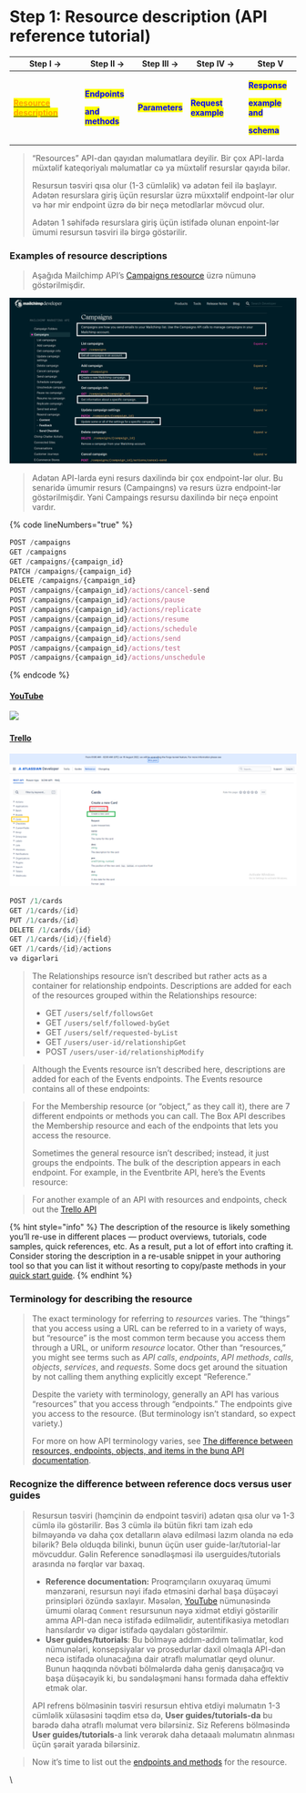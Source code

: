 # Step 1: Resource description (API reference tutorial)

| Step I ->                                                                                                                                                                                          | Step II ->                                                                                                                              | Step III ->                                     | Step IV ->                                           | Step V                                                                                                                                                                                                 |
| -------------------------------------------------------------------------------------------------------------------------------------------------------------------------------------------------- | --------------------------------------------------------------------------------------------------------------------------------------- | ----------------------------------------------- | ---------------------------------------------------- | ------------------------------------------------------------------------------------------------------------------------------------------------------------------------------------------------------ |
| <mark style="color:orange;">****</mark>[<mark style="color:orange;">**Resource description**</mark>](step-1-resource-description-api-reference-tutorial.md)<mark style="color:orange;">****</mark> | <p><mark style="color:blue;"><strong>Endpoints</strong></mark> </p><p><mark style="color:blue;"><strong>and methods</strong></mark></p> | <mark style="color:blue;">**Parameters**</mark> | <mark style="color:blue;">**Request example**</mark> | <p><mark style="color:blue;"><strong>Response</strong></mark> </p><p><mark style="color:blue;"><strong>example and</strong></mark> </p><p><mark style="color:blue;"><strong>schema</strong></mark></p> |

> “Resources” API-dan qayıdan məlumatlara deyilir. Bir çox API-larda müxtəlif kateqoriyalı məlumatlar cə ya müxtəlif resurslar qayıda bilər.
>
> Resursun təsviri qısa olur (1-3 cümləlik) və adətən feil ilə başlayır. Adətən resurslara giriş üçün resurslar üzrə müxxtəlif endpoint-lər olur və hər mir endpoint üzrə də bir neçə metodlarlar mövcud olur.&#x20;
>
> Adətən 1 səhifədə resurslara giriş üçün istifadə olunan enpoint-lər ümumi resursun təsviri ilə birgə göstərilir.&#x20;

### Examples of resource descriptions

> Aşağıda Mailchimp API’s [Campaigns resource](https://developer.mailchimp.com/documentation/mailchimp/reference/campaigns/) üzrə nümunə göstərilmişdir.

![](<../.gitbook/assets/mailchimp (1).png>)

> Adətən API-larda eyni resurs daxilində bir çox endpoint-lər olur. Bu senaridə ümumir resurs (Campaingns) və resurs üzrə endpoint-lər göstərilmişdir. Yəni Campaings resursu daxilində bir neçə enpoint vardır.

{% code lineNumbers="true" %}
```javascript
POST /campaigns
GET /campaigns
GET /campaigns/{campaign_id}
PATCH /campaigns/{campaign_id}
DELETE /campaigns/{campaign_id}
POST /campaigns/{campaign_id}/actions/cancel-send
POST /campaigns/{campaign_id}/actions/pause
POST /campaigns/{campaign_id}/actions/replicate
POST /campaigns/{campaign_id}/actions/resume
POST /campaigns/{campaign_id}/actions/schedule
POST /campaigns/{campaign_id}/actions/send
POST /campaigns/{campaign_id}/actions/test
POST /campaigns/{campaign_id}/actions/unschedule
```
{% endcode %}

#### [YouTube](https://developers.google.com/youtube/v3/docs/comments)

![](../.gitbook/assets/youtube\_api.PNG)

#### [Trello](https://developer.atlassian.com/cloud/trello/rest/api-group-cards/#api-group-cards)

![](../.gitbook/assets/trello.PNG)

```java
POST /1/cards
GET /1/cards/{id}
PUT /1/cards/{id}
DELETE /1/cards/{id}
GET /1/cards/{id}/{field}
GET /1/cards/{id}/actions
və digərləri
```

>
>
> The Relationships resource isn’t described but rather acts as a container for relationship endpoints. Descriptions are added for each of the resources grouped within the Relationships resource:
>
> * GET `/users/self/followsGet`
> * GET `/users/self/followed-byGet`
> * GET `/users/self/requested-byList`
> * GET `/users/user-id/relationshipGet`
> * POST `/users/user-id/relationshipModify`

> Although the Events resource isn’t described here, descriptions are added for each of the Events endpoints. The Events resource contains all of these endpoints:

> For the Membership resource (or “object,” as they call it), there are 7 different endpoints or methods you can call. The Box API describes the Membership resource and each of the endpoints that lets you access the resource.
>
> Sometimes the general resource isn’t described; instead, it just groups the endpoints. The bulk of the description appears in each endpoint. For example, in the Eventbrite API, here’s the Events resource:

> For another example of an API with resources and endpoints, check out the [Trello API](https://developers.trello.com/v1.0/reference#introduction)

{% hint style="info" %}
The description of the resource is likely something you’ll re-use in different places — product overviews, tutorials, code samples, quick references, etc. As a result, put a lot of effort into crafting it. Consider storing the description in a re-usable snippet in your authoring tool so that you can list it without resorting to copy/paste methods in your [quick start guide](https://idratherbewriting.com/learnapidoc/docapis\_doc\_quick\_reference.html).
{% endhint %}

### Terminology for describing the resource <a href="#terminology-for-describing-the-resource" id="terminology-for-describing-the-resource"></a>

> The exact terminology for referring to _resources_ varies. The “things” that you access using a URL can be referred to in a variety of ways, but “resource” is the most common term because you access them through a URL, or uniform _resource_ locator. Other than “resources,” you might see terms such as _API calls_, _endpoints_, _API methods_, _calls_, _objects_, _services_, and _requests_. Some docs get around the situation by not calling them anything explicitly except “Reference.”
>
> Despite the variety with terminology, generally an API has various “resources” that you access through “endpoints.” The endpoints give you access to the resource. (But terminology isn’t standard, so expect variety.)
>
> For more on how API terminology varies, see [The difference between resources, endpoints, objects, and items in the bunq API documentation](https://medium.com/bunq-developers-corner/the-difference-between-resources-endpoints-objects-and-items-in-the-bunq-api-documentation-6b774473542).
>
>
>
>

### Recognize the difference between reference docs versus user guides <a href="#recognize-the-difference-between-reference-docs-versus-user-guides" id="recognize-the-difference-between-reference-docs-versus-user-guides"></a>

> Resursun təsviri (həmçinin də endpoint təsviri) adətən qısa olur və 1-3 cümlə ilə göstərilir. Bəs 3 cümlə ilə bütün fikri tam izah edə bilməyəndə və daha çox detalların əlavə edilməsi lazım olanda nə edə bilərik? Belə olduqda bilinki, bunun üçün user guide-lar/tutorial-lar mövcuddur. Gəlin Reference sənədləşməsi ilə userguides/tutorials arasında nə fərqlər var baxaq.
>
> * **Reference documentation:** Proqramçıların oxuyaraq ümumi mənzərəni, resursun nəyi ifadə etməsini dərhal başa düşəcəyi prinsipləri özündə saxlayır. Məsələn, [YouTube](step-1-resource-description-api-reference-tutorial.md#undefined) nümunəsində  ümumi olaraq `Comment` resursunun nəyə xidmət etdiyi göstərilir amma API-dan necə istifadə edilməlidir, autentifikasiya metodları hansılardır və digər istifadə qaydaları göstərilmir.
> * **User guides/tutorials**:  Bu bölməyə addım-addım təlimatlar, kod nümunələri, konsepsiyalar və prosedurlar daxil olmaqla API-dən necə istifadə olunacağına dair ətraflı məlumatlar qeyd olunur. Bunun haqqında növbəti bölmələrdə daha geniş danışacağıq və başa düşəcəyik ki, bu səndələşməni hansı formada daha effektiv etmək olar.
>
> API refrens bölməsinin təsviri resursun ehtiva etdiyi məlumatın 1-3 cümləlik xülasəsini təqdim etsə də,  **User guides/tutorials-da** bu barədə daha ətraflı məlumat verə bilərsiniz. Siz Referens bölməsində **User guides/tutorials**-a link verərək daha detaaalı məlumatın alınması üçün şərait yarada bilərsiniz.&#x20;



> Now it’s time to list out the [endpoints and methods](https://idratherbewriting.com/learnapidoc/docapis\_resource\_endpoints.html) for the resource.

\
